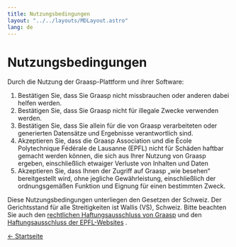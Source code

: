 ```yaml
---
title: Nutzungsbedingungen
layout: "../../layouts/MDLayout.astro"
lang: de
---
```


# Nutzungsbedingungen

Durch die Nutzung der Graasp-Plattform und ihrer Software:

1. Bestätigen Sie, dass Sie Graasp nicht missbrauchen oder anderen dabei helfen werden.
2. Bestätigen Sie, dass Sie Graasp nicht für illegale Zwecke verwenden werden.
3. Bestätigen Sie, dass Sie allein für die von Graasp verarbeiteten oder generierten Datensätze und Ergebnisse verantwortlich sind.
4. Akzeptieren Sie, dass die Graasp Association und die École Polytechnique Fédérale de Lausanne (EPFL) nicht für Schäden haftbar gemacht werden können, die sich aus Ihrer Nutzung von Graasp ergeben, einschließlich etwaiger Verluste von Inhalten und Daten
5. Akzeptieren Sie, dass Ihnen der Zugriff auf Graasp „wie besehen“ bereitgestellt wird, ohne jegliche Gewährleistung, einschließlich der ordnungsgemäßen Funktion und Eignung für einen bestimmten Zweck.

Diese Nutzungsbedingungen unterliegen den Gesetzen der Schweiz. Der Gerichtsstand für alle Streitigkeiten ist Wallis (VS), Schweiz. Bitte beachten Sie auch den [rechtlichen Haftungsausschluss von Graasp](../disclaimer) und den [Haftungsausschluss der EPFL-Websites](https://www.epfl.ch/about/overview/regulations-and-guidelines/disclaimer/) .

[← Startseite](../)
